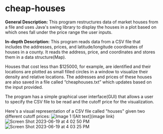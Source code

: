 # cheap-houses
**General Description:**
This program restructures data of market houses from a file and uses Java's swing library to display the houses in a plot based on which ones fall under the price range the user inputs.

**In-depth Description:**
This program reads data from a CSV file that includes the addresses, prices, and latitude/longitude coordinates of houses in a county. It reads the address, price, and coordinates and stores them in a data structure(Map). 

Houses that cost less than $125000, for example, are identified and their locations are plotted as small filled circles in a window to visualize their density and relative locations. The addresses and prices of these houses are also saved in a file called “cheaphouses.txt” which updates based on the input provided. 

The program has a simple graphical user interface(GUI) that allows a user to specify the CSV file to be read and the cutoff price for the visualization.

Here's a visual representation of a CSV file called "houses" given two different cutoff prices:
![Image 1]((https://user-images.githubusercontent.com/100949219/246949924-eb2d8dbc-9481-4fe8-b8c3-8b34c71116df.png))
![Alt text](image link)
![Screen Shot 2023-06-19 at 4 02 50 PM](https://github.com/fgarfo/cheap-houses/assets/100949219/eb2d8dbc-9481-4fe8-b8c3-8b34c71116df)
![Screen Shot 2023-06-19 at 4 03 25 PM](https://github.com/fgarfo/cheap-houses/assets/100949219/27feaeb4-e77f-4b47-9a52-d16009d90ef2)

